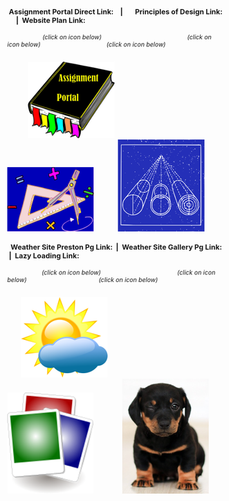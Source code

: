 ### &nbsp;Assignment Portal Direct Link: &nbsp; &nbsp;|&nbsp; &emsp; Principles of Design Link:&nbsp; &emsp; |&nbsp; Website Plan Link:

###### &emsp; &nbsp; &emsp; &emsp; &nbsp; &nbsp; &nbsp;(click on icon below) &nbsp; &nbsp; &nbsp; &emsp; &nbsp; &emsp; &emsp; &nbsp; &nbsp; &nbsp; &nbsp; &emsp; &nbsp; &emsp; &emsp; &nbsp; &nbsp; (click on icon below) &nbsp; &nbsp; &emsp; &emsp; &nbsp; &nbsp; &nbsp; &nbsp; &emsp; &emsp; &emsp; &nbsp; &nbsp;(click on icon below)                                                              

&emsp; &emsp; &nbsp; &nbsp;[<img src="sources/assignment_portal_icon_link.png" width="200">](https://jmmonjeremy.github.io/)
&nbsp; &emsp; &nbsp; &emsp; &emsp; &emsp; [<img src="sources/design_principles_icon_link.png" width="200">](https://jmmonjeremy.github.io/design-principles.html) 
&nbsp; &nbsp; &emsp; &emsp; [<img src="sources/site_plan_icon_link.png" width="200">](https://jmmonjeremy.github.io/lesson2/index.html)

### &nbsp; Weather Site Preston Pg Link: &nbsp;| &nbsp;Weather Site Gallery Pg Link: &nbsp;|&nbsp; Lazy Loading Link:

###### &emsp; &nbsp; &emsp; &emsp; &emsp; (click on icon below) &emsp; &emsp; &nbsp; &nbsp; &emsp; &nbsp; &emsp; &emsp; &nbsp; &nbsp; &nbsp; &emsp; &emsp; (click on icon below) &emsp; &nbsp; &nbsp; &emsp; &emsp; &nbsp; &nbsp; &nbsp; &nbsp; &emsp; &emsp; &emsp; &nbsp; (click on icon below)    

&emsp; &emsp;[<img src="sources/the_weather_chatter_communinty_icon_link.png" width="200">](https://jmmonjeremy.github.io/weather/preston.html)
&emsp; &emsp; &emsp; &emsp; &emsp; [<img src="sources/weather_gallery_icon_link.png" width="200">](https://jmmonjeremy.github.io/weather/gallery-7.html) 
&emsp; &emsp; &emsp; &nbsp; [<img src="sources/lazyloading_icon_link.jpg" width="200">](https://jmmonjeremy.github.io/lesson-4/lazyload.html) 
